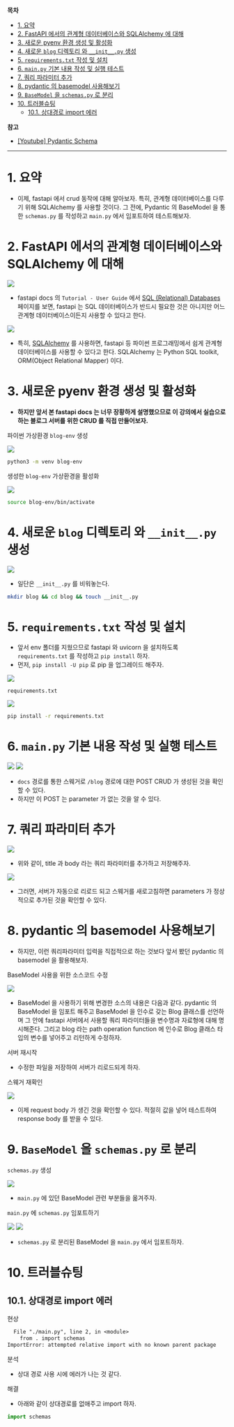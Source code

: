 **목차**

- [1. 요약](#1-요약)
- [2. FastAPI 에서의 관계형 데이터베이스와 SQLAlchemy 에 대해](#2-fastapi-에서의-관계형-데이터베이스와-sqlalchemy-에-대해)
- [3. 새로운 pyenv 환경 생성 및 활성화](#3-새로운-pyenv-환경-생성-및-활성화)
- [4. 새로운 `blog` 디렉토리 와 `__init__.py` 생성](#4-새로운-blog-디렉토리-와-__init__py-생성)
- [5. `requirements.txt` 작성 및 설치](#5-requirementstxt-작성-및-설치)
- [6. `main.py` 기본 내용 작성 및 실행 테스트](#6-mainpy-기본-내용-작성-및-실행-테스트)
- [7. 쿼리 파라미터 추가](#7-쿼리-파라미터-추가)
- [8. pydantic 의 basemodel 사용해보기](#8-pydantic-의-basemodel-사용해보기)
- [9. `BaseModel` 을 `schemas.py` 로 분리](#9-basemodel-을-schemaspy-로-분리)
- [10. 트러블슈팅](#10-트러블슈팅)
  - [10.1. 상대경로 import 에러](#101-상대경로-import-에러)

**참고**

- [[Youtube] Pydantic Schema](https://youtu.be/7t2alSnE2-I?t=4246)

---

# 1. 요약

- 이제, fastapi 에서 crud 동작에 대해 알아보자. 특히, 관계형 데이터베이스를 다루기 위해 SQLAlchemy 를 사용할 것이다. 그 전에, Pydantic 의 BaseModel 을 통한 `schemas.py` 를 작성하고 `main.py` 에서 임포트하여 테스트해보자.

# 2. FastAPI 에서의 관계형 데이터베이스와 SQLAlchemy 에 대해

![](/.uploads2/2021-09-26-22-48-29.png)

- fastapi docs 의 `Tutorial - User Guide` 에서 [SQL (Relational) Databases](https://fastapi.tiangolo.com/tutorial/sql-databases/) 페이지를 보면, fastapi 는 SQL 데이터베이스가 반드시 필요한 것은 아니지만 어느 관계형 데이터베이스이든지 사용할 수 있다고 한다.

![](/.uploads2/2021-09-26-22-51-41.png)

- 특히, [SQLAlchemy](https://www.sqlalchemy.org) 를 사용하면, fastapi 등 파이썬 프로그래밍에서 쉽게 관계형 데이터베이스를 사용할 수 있다고 한다. SQLAlchemy 는 Python SQL toolkit, ORM(Object Relational Mapper) 이다.

# 3. 새로운 pyenv 환경 생성 및 활성화

- **하지만 앞서 본 fastapi docs 는 너무 장황하게 설명했으므로 이 강의에서 실습으로 하는 블로그 서버를 위한 CRUD 를 직접 만들어보자.**

파이썬 가상환경 `blog-env` 생성

![](/.uploads2/2021-09-27-01-54-30.png)

``` bash
python3 -m venv blog-env
```

생성한 `blog-env` 가상환경을 활성화

![](/.uploads2/2021-09-27-01-55-03.png)

``` bash
source blog-env/bin/activate
```

# 4. 새로운 `blog` 디렉토리 와 `__init__.py` 생성

![](/.uploads2/2021-09-27-01-48-39.png)

- 일단은 `__init__.py` 를 비워놓는다.

``` bash
mkdir blog && cd blog && touch __init__.py
```

# 5. `requirements.txt` 작성 및 설치

- 앞서 env 폴더를 지웠으므로 fastapi 와 uvicorn 을 설치하도록 `requirements.txt` 를 작성하고 `pip install` 하자.
- 먼저, `pip install -U pip` 로 pip 을 업그레이드 해주자.

![](/.uploads2/2021-09-27-01-50-01.png)

`requirements.txt`

![](/.uploads2/2021-09-27-01-47-13.png)

``` bash
pip install -r requirements.txt
```

# 6. `main.py` 기본 내용 작성 및 실행 테스트

![](/.uploads2/2021-09-27-01-58-56.png)
![](/.uploads2/2021-09-27-01-59-38.png)

- `docs` 경로를 통한 스웨거로 `/blog` 경로에 대한 POST CRUD 가 생성된 것을 확인할 수 있다.
- 하지만 이 POST 는 parameter 가 없는 것을 알 수 있다.

# 7. 쿼리 파라미터 추가

![](/.uploads2/2021-09-27-02-01-24.png)

- 위와 같이, title 과 body 라는 쿼리 파라미터를 추가하고 저장해주자.

![](/.uploads2/2021-09-27-02-01-53.png)

- 그러면, 서버가 자동으로 리로드 되고 스웨거를 새로고침하면 parameters 가 정상적으로 추가된 것을 확인할 수 있다.

# 8. pydantic 의 basemodel 사용해보기

- 하지만, 이런 쿼리파라미터 입력을 직접적으로 하는 것보다 앞서 봤던 pydantic 의 basemodel 을 활용해보자.

BaseModel 사용을 위한 소스코드 수정

![](/.uploads2/2021-09-27-02-05-11.png)

- BaseModel 을 사용하기 위해 변경한 소스의 내용은 다음과 같다. pydantic 의 BaseModel 을 임포트 해주고 BaseModel 을 인수로 갖는 Blog 클래스를 선언하며 그 안에 fastapi 서버에서 사용할 쿼리 파라미터들을 변수명과 자료형에 대해 명시해준다. 그리고 blog 라는 path operation function 에 인수로 Blog 클래스 타입의 변수를 넣어주고 리턴하게 수정하자.

서버 재시작

- 수정한 파일을 저장하여 서버가 리로드되게 하자.

스웨거 재확인

![](/.uploads2/2021-09-27-02-09-11.png)

- 이제 request body 가 생긴 것을 확인할 수 있다. 적절히 값을 넣어 테스트하여 response body 를 받을 수 있다.

# 9. `BaseModel` 을 `schemas.py` 로 분리

`schemas.py` 생성

![](/.uploads2/2021-09-27-02-13-58.png)

- `main.py` 에 있던 BaseModel 관련 부분들을 옮겨주자.

`main.py` 에 `schemas.py` 임포트하기

![](/.uploads2/2021-09-27-02-15-43.png)
![](/.uploads2/2021-09-27-02-15-58.png)

- `schemas.py` 로 분리된 BaseModel 을 `main.py` 에서 임포트하자.

# 10. 트러블슈팅

## 10.1. 상대경로 import 에러

현상

``` txt
  File "./main.py", line 2, in <module>
    from . import schemas
ImportError: attempted relative import with no known parent package
```

분석

- 상대 경로 사용 시에 에러가 나는 것 같다.

해결

- 아래와 같이 상대경로를 없애주고 import 하자.

``` py
import schemas
```